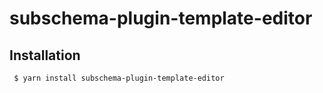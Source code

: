 subschema-plugin-template-editor
===

## Installation
```sh
 $ yarn install subschema-plugin-template-editor
```
